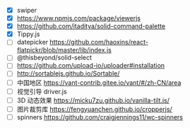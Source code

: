 -   [x] swiper
-   [x] https://www.npmjs.com/package/viewerjs
-   [x] https://github.com/itaditya/solid-command-palette
-   [x] Tippy.js
-   [ ] datepicker https://github.com/haoxins/react-flatpickr/blob/master/lib/index.js
-   [ ] @thisbeyond/solid-select
-   [ ] https://github.com/upload-io/uploader#installation
-   [ ] http://sortablejs.github.io/Sortable/
-   [ ] 中国地区 https://vant-contrib.gitee.io/vant/#/zh-CN/area
-   [ ] 视觉引导 driver.js
-   [ ] 3D 动态效果 https://micku7zu.github.io/vanilla-tilt.js/
-   [ ] 图片裁剪库 https://fengyuanchen.github.io/cropperjs/
-   [ ] spinners https://github.com/craigjennings11/wc-spinners
